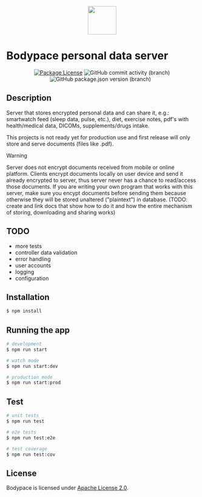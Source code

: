 <p align="center">
  <a href="https://bodypace.org" target="_blank">
    <img src="https://bodypace.org/favicon.ico" width="75"/>
  </a>
</p>

# Bodypace personal data server

<p align="center">
  <a href="https://github.com/Bodypace/bodypace-personal-data-server/blob/master/LICENSE">
  <img src="https://img.shields.io/github/license/bodypace/bodypace-personal-data-server" alt="Package License" /></a>
  <img alt="GitHub commit activity (branch)" src="https://img.shields.io/github/commit-activity/t/bodypace/bodypace-personal-data-server">
  <img alt="GitHub package.json version (branch)" src="https://img.shields.io/github/package-json/v/bodypace/bodypace-personal-data-server/master">
  <img alt="" src="https://img.shields.io/badge/tests-missing%20and%20not%20all%20passing%20(I%20run%20them%20manually,%20no%20CI%20yet)-yellow" />
  <img alt="" src="https://img.shields.io/badge/status-not%20ready%20yet%20(under%20development)-yellow" />
</p>

## Description

Server that stores encrypted personal data and can share it, e.g.: smartwatch feed (sleep data, pulse, etc.), diet, exercise notes, pdf's with health/medical data, DICOMs, supplements/drugs intake.

This projects is not ready yet for production use and first release will only store and serve documents (files like .pdf).

> [!WARNING]
> Server does not encrypt documents received from mobile or online platform. Clients encrypt documents locally on user device and send it already encrypted to server, thus server never has a chance to read/access those documents. If you are writing your own program that works with this server, make sure you encypt documents before sending them because otherwise they will be stored unaltered ("plaintext") in database. (TODO: create and link docs that show how to do it and how the entire mechanism of storing, downloading and sharing works)

## TODO

- more tests
- controller data validation
- error handling
- user accounts
- logging
- configuration

## Installation

```bash
$ npm install
```

## Running the app

```bash
# development
$ npm run start

# watch mode
$ npm run start:dev

# production mode
$ npm run start:prod
```

## Test

```bash
# unit tests
$ npm run test

# e2e tests
$ npm run test:e2e

# test coverage
$ npm run test:cov
```

## License

Bodypace is licensed under [Apache License 2.0](LICENSE).

